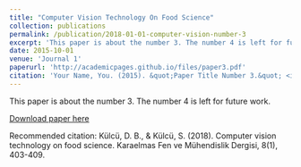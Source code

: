 ```yaml
---
title: "Computer Vision Technology On Food Science"
collection: publications
permalink: /publication/2018-01-01-computer-vision-number-3
excerpt: 'This paper is about the number 3. The number 4 is left for future work.'
date: 2015-10-01
venue: 'Journal 1'
paperurl: 'http://academicpages.github.io/files/paper3.pdf'
citation: 'Your Name, You. (2015). &quot;Paper Title Number 3.&quot; <i>Journal 1</i>. 1(3).'
---
```

This paper is about the number 3. The number 4 is left for future work.

[Download paper here](http://academicpages.github.io/files/paper3.pdf)

Recommended citation: Külcü, D. B., & Külcü, S. (2018). Computer vision technology on food science. Karaelmas Fen ve Mühendislik Dergisi, 8(1), 403-409.